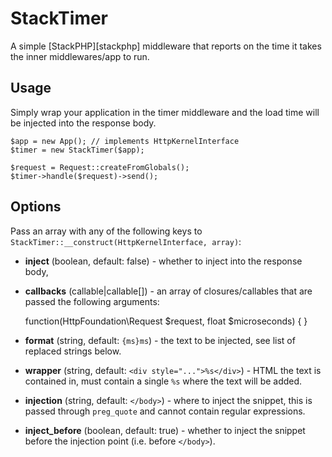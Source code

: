 # StackTimer

A simple [StackPHP][stackphp] middleware that reports on the time it takes the
inner middlewares/app to run.

## Usage

Simply wrap your application in the timer middleware and the load time will be
injected into the response body.

    $app = new App(); // implements HttpKernelInterface
    $timer = new StackTimer($app);

    $request = Request::createFromGlobals();
    $timer->handle($request)->send();

## Options

Pass an array with any of the following keys to
`StackTimer::__construct(HttpKernelInterface, array)`:

-   **inject** (boolean, default: false) - whether to inject into the response
    body,
-   **callbacks** (callable|callable[]) - an array of closures/callables that
    are passed the following arguments:

    function(HttpFoundation\Request $request, float $microseconds) {
    }

-   **format** (string, default: `{ms}ms`) - the text to be injected, see list of
    replaced strings below.
-   **wrapper** (string, default: `<div style="...">%s</div>`) - HTML the text
    is contained in, must contain a single `%s` where the text will be added.
-   **injection** (string, default: `</body>`) - where to inject the snippet,
    this is passed through `preg_quote` and cannot contain regular expressions.
-   **inject_before** (boolean, default: true) - whether to inject the snippet
    before the injection point (i.e. before `</body>`).
